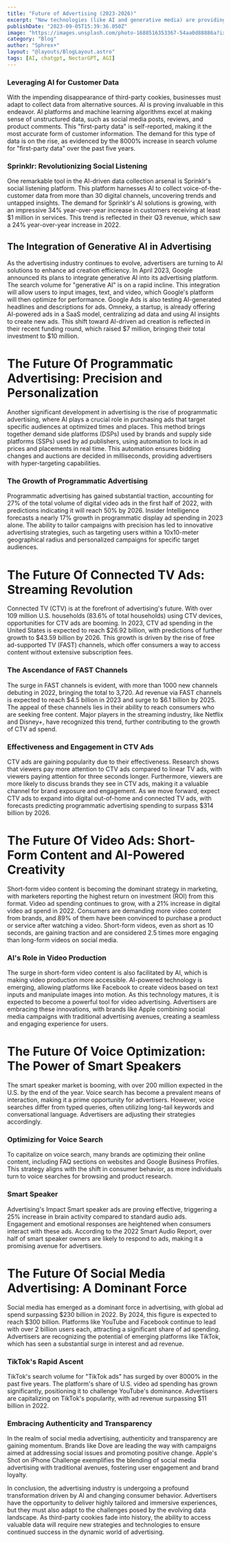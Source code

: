 ```yaml
---
title: "Future of Advertising (2023-2026)"
excerpt: "New technologies (like AI and generative media) are providing advertisers with tools and opportunities that they’ve never seen before"
publishDate: "2023-09-05T15:39:36.050Z"
image: "https://images.unsplash.com/photo-1688516353367-54aa0d88886a?ixlib=rb-4.0.3&ixid=M3wxMjA3fDB8MHxwaG90by1wYWdlfHx8fGVufDB8fHx8fA%3D%3D&auto=format&fit=crop&w=1470&q=80"
category: "Blog"
author: "Sphrex+"
layout: "@layouts/BlogLayout.astro"
tags: [AI, chatgpt, NectarGPT, AGI]
---
```


<h3 id="leveraging-ai-for-customer-data">Leveraging AI for Customer Data</h3>
<p>With the impending disappearance of third-party cookies, businesses must adapt to collect data from alternative sources. AI is proving invaluable in this endeavor. AI platforms and machine learning algorithms excel at making sense of unstructured data, such as social media posts, reviews, and product comments. This &quot;first-party data&quot; is self-reported, making it the most accurate form of customer information. The demand for this type of data is on the rise, as evidenced by the 8000% increase in search volume for &quot;first-party data&quot; over the past five years.</p>
<h3 id="sprinklr-revolutionizing-social-listening">Sprinklr: Revolutionizing Social Listening</h3>
<p>One remarkable tool in the AI-driven data collection arsenal is Sprinklr&#39;s social listening platform. This platform harnesses AI to collect voice-of-the-customer data from more than 30 digital channels, uncovering trends and untapped insights. The demand for Sprinklr&#39;s AI solutions is growing, with an impressive 34% year-over-year increase in customers receiving at least $1 million in services. This trend is reflected in their Q3 revenue, which saw a 24% year-over-year increase in 2022.</p>
<h2 id="the-integration-of-generative-ai-in-advertising">The Integration of Generative AI in Advertising</h2>
<p>As the advertising industry continues to evolve, advertisers are turning to AI solutions to enhance ad creation efficiency. In April 2023, Google announced its plans to integrate generative AI into its advertising platform. The search volume for &quot;generative AI&quot; is on a rapid incline. This integration will allow users to input images, text, and video, which Google&#39;s platform will then optimize for performance. Google Ads is also testing AI-generated headlines and descriptions for ads. Omneky, a startup, is already offering AI-powered ads in a SaaS model, centralizing ad data and using AI insights to create new ads. This shift toward AI-driven ad creation is reflected in their recent funding round, which raised $7 million, bringing their total investment to $10 million.</p>
<h1 id="the-future-of-programmatic-advertising-precision-and-personalization">The Future Of Programmatic Advertising: Precision and Personalization</h1>
<p>Another significant development in advertising is the rise of programmatic advertising, where AI plays a crucial role in purchasing ads that target specific audiences at optimized times and places. This method brings together demand side platforms (DSPs) used by brands and supply side platforms (SSPs) used by ad publishers, using automation to lock in ad prices and placements in real time. This automation ensures bidding changes and auctions are decided in milliseconds, providing advertisers with hyper-targeting capabilities.</p>
<h3 id="the-growth-of-programmatic-advertising">The Growth of Programmatic Advertising</h3>
<p>Programmatic advertising has gained substantial traction, accounting for 27% of the total volume of digital video ads in the first half of 2022, with predictions indicating it will reach 50% by 2026. Insider Intelligence forecasts a nearly 17% growth in programmatic display ad spending in 2023 alone. The ability to tailor campaigns with precision has led to innovative advertising strategies, such as targeting users within a 10x10-meter geographical radius and personalized campaigns for specific target audiences.</p>
<h1 id="the-future-of-connected-tv-ads-streaming-revolution">The Future Of Connected TV Ads: Streaming Revolution</h1>
<p>Connected TV (CTV) is at the forefront of advertising&#39;s future. With over 109 million U.S. households (83.6% of total households) using CTV devices, opportunities for CTV ads are booming. In 2023, CTV ad spending in the United States is expected to reach $26.92 billion, with predictions of further growth to $43.59 billion by 2026. This growth is driven by the rise of free ad-supported TV (FAST) channels, which offer consumers a way to access content without extensive subscription fees.</p>
<h3 id="the-ascendance-of-fast-channels">The Ascendance of FAST Channels</h3>
<p>The surge in FAST channels is evident, with more than 1000 new channels debuting in 2022, bringing the total to 3,720. Ad revenue via FAST channels is expected to reach $4.5 billion in 2023 and surge to $6.1 billion by 2025. The appeal of these channels lies in their ability to reach consumers who are seeking free content. Major players in the streaming industry, like Netflix and Disney+, have recognized this trend, further contributing to the growth of CTV ad spend.</p>
<h3 id="effectiveness-and-engagement-in-ctv-ads">Effectiveness and Engagement in CTV Ads</h3>
<p>CTV ads are gaining popularity due to their effectiveness. Research shows that viewers pay more attention to CTV ads compared to linear TV ads, with viewers paying attention for three seconds longer. Furthermore, viewers are more likely to discuss brands they see in CTV ads, making it a valuable channel for brand exposure and engagement. As we move forward, expect CTV ads to expand into digital out-of-home and connected TV ads, with forecasts predicting programmatic advertising spending to surpass $314 billion by 2026.</p>
<h1 id="the-future-of-video-ads-short-form-content-and-ai-powered-creativity">The Future Of Video Ads: Short-Form Content and AI-Powered Creativity</h1>
<p>Short-form video content is becoming the dominant strategy in marketing, with marketers reporting the highest return on investment (ROI) from this format. Video ad spending continues to grow, with a 21% increase in digital video ad spend in 2022. Consumers are demanding more video content from brands, and 89% of them have been convinced to purchase a product or service after watching a video. Short-form videos, even as short as 10 seconds, are gaining traction and are considered 2.5 times more engaging than long-form videos on social media.</p>
<h3 id="ai-s-role-in-video-production">AI&#39;s Role in Video Production</h3>
<p>The surge in short-form video content is also facilitated by AI, which is making video production more accessible. AI-powered technology is emerging, allowing platforms like Facebook to create videos based on text inputs and manipulate images into motion. As this technology matures, it is expected to become a powerful tool for video advertising. Advertisers are embracing these innovations, with brands like Apple combining social media campaigns with traditional advertising avenues, creating a seamless and engaging experience for users.</p>
<h1 id="the-future-of-voice-optimization-the-power-of-smart-speakers">The Future Of Voice Optimization: The Power of Smart Speakers</h1>
<p>The smart speaker market is booming, with over 200 million expected in the U.S. by the end of the year. Voice search has become a prevalent means of interaction, making it a prime opportunity for advertisers. However, voice searches differ from typed queries, often utilizing long-tail keywords and conversational language. Advertisers are adjusting their strategies accordingly.</p>
<h3 id="optimizing-for-voice-search">Optimizing for Voice Search</h3>
<p>To capitalize on voice search, many brands are optimizing their online content, including FAQ sections on websites and Google Business Profiles. This strategy aligns with the shift in consumer behavior, as more individuals turn to voice searches for browsing and product research.</p>
<h3 id="smart-speaker">Smart Speaker</h3>
<p> Advertising&#39;s Impact
Smart speaker ads are proving effective, triggering a 25% increase in brain activity compared to standard audio ads. Engagement and emotional responses are heightened when consumers interact with these ads. According to the 2022 Smart Audio Report, over half of smart speaker owners are likely to respond to ads, making it a promising avenue for advertisers.</p>
<h1 id="the-future-of-social-media-advertising-a-dominant-force">The Future Of Social Media Advertising: A Dominant Force</h1>
<p>Social media has emerged as a dominant force in advertising, with global ad spend surpassing $230 billion in 2022. By 2024, this figure is expected to reach $300 billion. Platforms like YouTube and Facebook continue to lead with over 2 billion users each, attracting a significant share of ad spending. Advertisers are recognizing the potential of emerging platforms like TikTok, which has seen a substantial surge in interest and ad revenue.</p>
<h3 id="tiktok-s-rapid-ascent">TikTok&#39;s Rapid Ascent</h3>
<p>TikTok&#39;s search volume for &quot;TikTok ads&quot; has surged by over 8000% in the past five years. The platform&#39;s share of U.S. video ad spending has grown significantly, positioning it to challenge YouTube&#39;s dominance. Advertisers are capitalizing on TikTok&#39;s popularity, with ad revenue surpassing $11 billion in 2022.</p>
<h3 id="embracing-authenticity-and-transparency">Embracing Authenticity and Transparency</h3>
<p>In the realm of social media advertising, authenticity and transparency are gaining momentum. Brands like Dove are leading the way with campaigns aimed at addressing social issues and promoting positive change. Apple&#39;s Shot on iPhone Challenge exemplifies the blending of social media advertising with traditional avenues, fostering user engagement and brand loyalty.</p>
<p>In conclusion, the advertising industry is undergoing a profound transformation driven by AI and changing consumer behavior. Advertisers have the opportunity to deliver highly tailored and immersive experiences, but they must also adapt to the challenges posed by the evolving data landscape. As third-party cookies fade into history, the ability to access valuable data will require new strategies and technologies to ensure continued success in the dynamic world of advertising.</p>